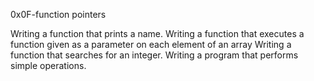 0x0F-function pointers

Writing a function that prints a name.
Writing a function that executes a function given as a parameter on each element of an array
Writing a function that searches for an integer.
Writing a program that performs simple operations.
